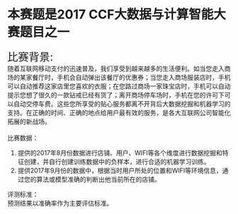# 本赛题是2017 CCF大数据与计算智能大赛题目之一<br>

<font size = 5> 比赛背景: </font><br>
    随着互联网移动支付的迅速普及，我们享受到越来越多的生活便利。如当您走入商场的某家餐厅时，手机会自动弹出该餐厅的优惠券；当您走入商场服装店时，手机可以自动推荐这家店里您喜欢的衣服；在您路过商场一家珠宝店时，手机可以自动提示您想了很久的一款钻戒已经有货了；离开商场停车场时，手机在您的许可下可以自动交停车费。这些您所享受的贴心服务都离不开背后大数据挖掘和机器学习的支持。在正确的时间、正确的地点给用户最有效的服务，是各大互联网公司智能化拓展的新战场。
<br>
<br>
比赛数据：<br>
1) 提供的2017年8月份数据进行店铺、用户、WIFI等各个维度进行数据挖掘和特征创建，并自行创建训练数据中的负样本，进行合适的机器学习训练。<br>
2) 提供2017年9月份的数据中，根据当时用户所处的位置和WIFI等环境信息，通过您的算法或模型准确的判断出他当前所在的店铺。<br>

评测标准：<br>
预测结果以准确率作为主要评估标准。<br>
